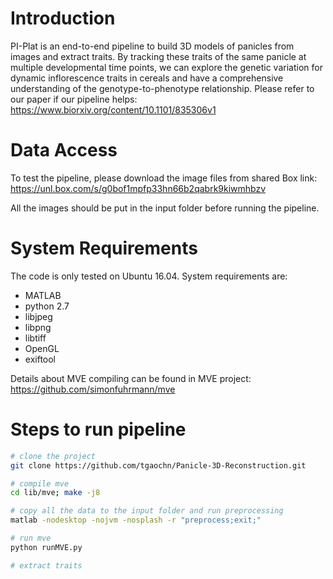 # Introduction
PI-Plat is an end-to-end pipeline to build 3D models of panicles from images and extract traits. By tracking these traits of the same panicle at multiple developmental time points, we can explore the genetic variation for dynamic inflorescence traits in cereals and have a comprehensive understanding of the genotype-to-phenotype relationship.
Please refer to our paper if our pipeline helps:
https://www.biorxiv.org/content/10.1101/835306v1

# Data Access
To test the pipeline, please download the image files from shared Box link:
https://unl.box.com/s/g0bof1mpfp33hn66b2qabrk9kiwmhbzv

All the images should be put in the input folder before running the pipeline.

# System Requirements
The code is only tested on Ubuntu 16.04.
System requirements are:
* MATLAB
* python 2.7
* libjpeg 
* libpng 
* libtiff 
* OpenGL 
* exiftool

Details about MVE compiling can be found in MVE project: 
https://github.com/simonfuhrmann/mve

# Steps to run pipeline
```sh
# clone the project
git clone https://github.com/tgaochn/Panicle-3D-Reconstruction.git

# compile mve
cd lib/mve; make -j8

# copy all the data to the input folder and run preprocessing
matlab -nodesktop -nojvm -nosplash -r "preprocess;exit;"

# run mve
python runMVE.py

# extract traits

```
